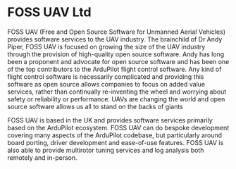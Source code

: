 # FOSS UAV Ltd

FOSS UAV (Free and Open Source Software for Unmanned Aerial Vehicles) provides software services to the UAV industry. The brainchild of Dr Andy Piper, FOSS UAV is focused on growing the size of the UAV industry through the provision of high-quality open source software. Andy has long been a proponent and advocate for open source software and has been one of the top contributors to the ArduPilot flight control software. Any kind of flight control software is necessarily complicated and providing this software as open source allows companies to focus on added value services, rather than continually re-inventing the wheel and worrying about safety or reliability or performance. UAVs are changing the world and open source software allows us all to stand on the backs of giants

FOSS UAV is based in the UK and provides software services primarily based on the ArduPilot ecosystem. FOSS UAV can do bespoke development covering many aspects of the ArduPilot codebase, but particularly around board porting, driver development and ease-of-use features. FOSS UAV is also able to provide multirotor tuning services and log analysis both remotely and in-person. 
